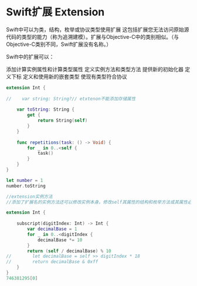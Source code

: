 <!--
 * @Author: tangdaoyong
 * @Date: 2021-02-04 11:06:12
 * @LastEditors: tangdaoyong
 * @LastEditTime: 2021-02-04 11:06:50
 * @Description: Swift扩展 Extension
-->
# Swift扩展 Extension
 
Swift中可以为类，结构，枚举或协议类型使用扩展
这包括扩展您无法访问原始源代码的类型的能力（称为追溯建模）。扩展与Objective-C中的类别相似。（与Objective-C类别不同，Swift扩展没有名称。）

Swift中的扩展可以：

添加计算实例属性和计算类型属性
定义实例方法和类型方法
提供新的初始化器
定义下标
定义和使用新的嵌套类型
使现有类型符合协议
```swift
extension Int {
    
//    var string: String?// etxtenon不能添加存储属性
    
    var toString: String {
        get {
            return String(self)
        }
    }
    
    func repetitions(task: () -> Void) {
        for _ in 0..<self {
            task()
        }
    }
}

let number = 1
number.toString

//extension实例方法
//添加了扩展名的实例方法还可以修改实例本身。修改self其属性的结构和枚举方法或其属性必须将实例方法标记为mutating，就像从原始实现中对方法进行修改一样。

extension Int {
    
    subscript(digitIndex: Int) -> Int {
        var decimalBase = 1
        for _ in 0..<digitIndex {
            decimalBase *= 10
        }
        return (self / decimalBase) % 10
//        let decimalBase = self >> digitIndex * 18
//        return decimalBase & 0xff
    }
}
746381295[0]
```